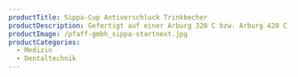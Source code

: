 ```yaml
---
productTitle: Sippa-Cup Antiverschluck Trinkbecher
productDescription: Gefertigt auf einer Arburg 320 C bzw. Arburg 420 C, Material PP
productImage: /pfaff-gmbh_sippa-startnext.jpg
productCategories:
  - Medizin
  - Dentaltechnik
---
```

